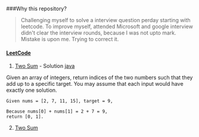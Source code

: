 ###Why this repository?
> Challenging myself to solve a interview question perday starting with leetcode. To improve myself, attended Microsoft and google interview didn't clear the interview rounds, because I was not upto mark. Mistake is upon me. Trying to correct it.

#### [LeetCode](https://leetcode.com/)

1. [Two Sum](https://leetcode.com/problems/two-sum/) - Solution [java](https://github.com/dmadan86/LeetCode/blob/master/src/com/leetcode/TwoSum.java) 

Given an array of integers, return indices of the two numbers such that they add up to a specific target.
You may assume that each input would have exactly one solution.
```
Given nums = [2, 7, 11, 15], target = 9,

Because nums[0] + nums[1] = 2 + 7 = 9,
return [0, 1].
```
2. [Two Sum]() 

